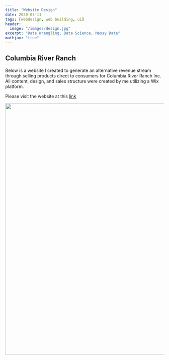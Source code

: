 ```yaml
---
title: "Website Design"
date: 2020-03-11
tags: [webdesign, web building, ui]
header:
  image: "/images/design.jpg"
excerpt: "Data Wrangling, Data Science, Messy Data"
mathjax: "true"
---
```


## Columbia River Ranch
Below is a website I created to generate an alternative revenue stream through selling products direct to consumers for Columbia River Ranch Inc.  All content, design, and sales structure were created by me utilizing a Wix platform.

Please visit the website at this [link](https://www.columbiariverranch-inc.com/)

<img src="{{ site.url }}{{ site.baseurl }}/images/ccr.png" width="800px" height="auto" >
